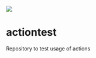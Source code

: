 ![](https://github.com/matthewrmshin/actiontest/workflows/Python%20application/badge.svg)

# actiontest
Repository to test usage of actions
